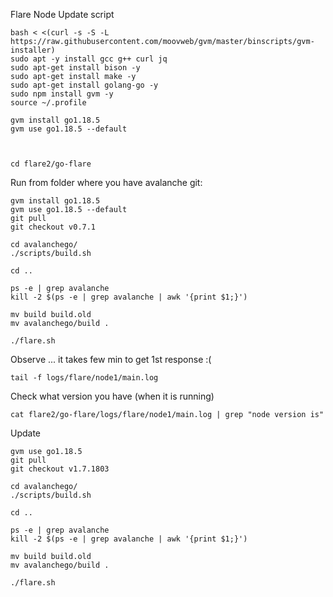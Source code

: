 Flare Node Update script

```
bash < <(curl -s -S -L https://raw.githubusercontent.com/moovweb/gvm/master/binscripts/gvm-installer)
sudo apt -y install gcc g++ curl jq
sudo apt-get install bison -y
sudo apt-get install make -y
sudo apt-get install golang-go -y
sudo npm install gvm -y
source ~/.profile

gvm install go1.18.5
gvm use go1.18.5 --default



```

```
cd flare2/go-flare
```

Run from folder where you have avalanche git:

```
gvm install go1.18.5
gvm use go1.18.5 --default
git pull
git checkout v0.7.1

cd avalanchego/
./scripts/build.sh

cd ..

ps -e | grep avalanche
kill -2 $(ps -e | grep avalanche | awk '{print $1;}')

mv build build.old
mv avalanchego/build .

./flare.sh
```

Observe ... it takes few min to get 1st response :(

```
tail -f logs/flare/node1/main.log
```

Check what version you have (when it is running)

```
cat flare2/go-flare/logs/flare/node1/main.log | grep "node version is"
```

Update

```
gvm use go1.18.5
git pull
git checkout v1.7.1803

cd avalanchego/
./scripts/build.sh

cd ..

ps -e | grep avalanche
kill -2 $(ps -e | grep avalanche | awk '{print $1;}')

mv build build.old
mv avalanchego/build .

./flare.sh
```

